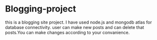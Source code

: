 # Blogging-project
this is a blogging site project.
I have used node.js and mongodb atlas for database connectivity.
user can make new posts and can delete that posts.You can make changes according to your convanience.
